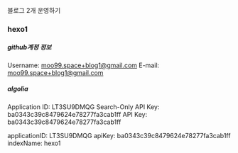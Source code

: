 블로그 2개 운영하기


### hexo1
##### github계정 정보
Username: moo99.space+blog1@gmail.com
E-mail: moo99.space+blog1@gmail.com

##### algolia
Application ID: LT3SU9DMQG
Search-Only API Key: ba0343c39c8479624e78277fa3cab1ff
API Key: ba0343c39c8479624e78277fa3cab1ff

  applicationID: LT3SU9DMQG
  apiKey: ba0343c39c8479624e78277fa3cab1ff
  indexName: hexo1